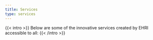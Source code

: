 ```yaml
---
title: Services
type: services
---
```


{{< intro >}}
Below are some of the innovative services created by EHRI accessible to all:
{{< /intro >}}
